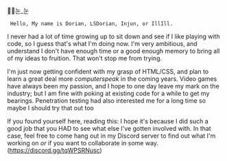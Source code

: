 ✋🏻눈_눈 
  
	 Hello, My name is Dorian, LSDorian, Injun, or IllIll.
 I never had a lot of time growing up to sit down and see if I like playing with code, so I guess that's what I'm doing now.
I'm very ambitious, and understand I don't have enough time or a good enough memory to bring all of my ideas to fruition. That won't stop me from trying.

  I'm just now getting confident with my grasp of HTML/CSS, and plan to learn a great deal more *computerspeak* in the coming years.
Video games have always been my passion, and I hope to one day leave my mark on the industry; but I am fine with poking at existing code for a while to get my bearings.
Penetration testing had also interested me for a long time so maybe I should try that out too

If you found yourself here, reading this: I hope it's because I did such a good job that you HAD to see what else I've gotten involved with.
In that case, feel free to come hang out in my Discord server to find out what I'm working on *or* if you want to collaborate in some way. (https://discord.gg/tqWPSRNusc)
